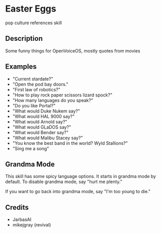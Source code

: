 # Easter Eggs

pop culture references skill

## Description

Some funny things for OpenVoiceOS, mostly quotes from movies

## Examples

- "Current stardate?"
- "Open the pod bay doors."
- "First law of robotics?"
- "How to play rock paper scissors lizard spock?"
- "How many languages do you speak?"
- "Do you like Portal?"
- "What would Duke Nukem say?"
- "What would HAL 9000 say?"
- "What would Arnold say?"
- "What would GLaDOS say?"
- "What would Bender say?"
- "What would Malibu Stacey say?"
- "You know the best band in the world? Wyld Stallions?"
- "Sing me a song"

## Grandma Mode

This skill has some spicy language options. It starts in grandma mode by default. To disable grandma mode, say "hurt me plenty."

If you want to go back into grandma mode, say "I'm too young to die."

## Credits

- JarbasAI
- mikejgray (revival)
